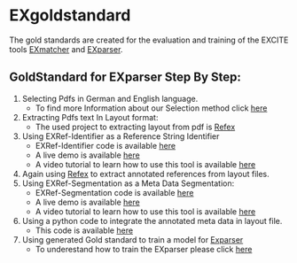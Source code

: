 # EXgoldstandard
The gold standards are created for the evaluation and training of the EXCITE tools [EXmatcher](https://github.com/exciteproject/EXmatcher) and [EXparser](https://github.com/exciteproject/Exparser).

## GoldStandard for EXparser Step By Step:
1. Selecting Pdfs in German and English language.
    * To find more Information about our Selection method click [here](https://github.com/exciteproject/EXgoldstandard/tree/master/Goldstandard_EXparser)
2. Extracting Pdfs text In Layout format:
    * The used project to extracting layout from pdf is [Refex](https://github.com/exciteproject/refext)
3. Using EXRef-Identifier as a Reference String Identifier
    * EXRef-Identifier code is available [here](https://github.com/exciteproject/EXannotator/tree/master/EXRef-Identifier)
    * A live demo is available [here](http://excite.west.uni-koblenz.de/refanno/index.html)
    * A video tutorial to learn how to use this tool is available [here](https://www.youtube.com/watch?v=QSiqIHts23I&t=21s)
4. Again using [Refex](https://github.com/exciteproject/refext) to extract annotated references from layout files.
5. Using EXRef-Segmentation as a Meta Data Segmentation:
    * EXRef-Segmentation code is available [here](https://github.com/exciteproject/EXannotator/tree/master/EXRef-Segmentation)
    * A live demo is available [here](http://excite.west.uni-koblenz.de/seganno/index.html)
    * A video tutorial to learn how to use this tool is available [here](https://www.youtube.com/watch?v=xwed_XugR7E)
6. Using a python code to integrate the annotated meta data in layout file.
    * This code is available [here]()
7. Using generated Gold standard to train a model for [Exparser](https://github.com/exciteproject/Exparser)
    * To underestand how to train the EXparser please click [here](https://exparser.readthedocs.io/en/latest/)
